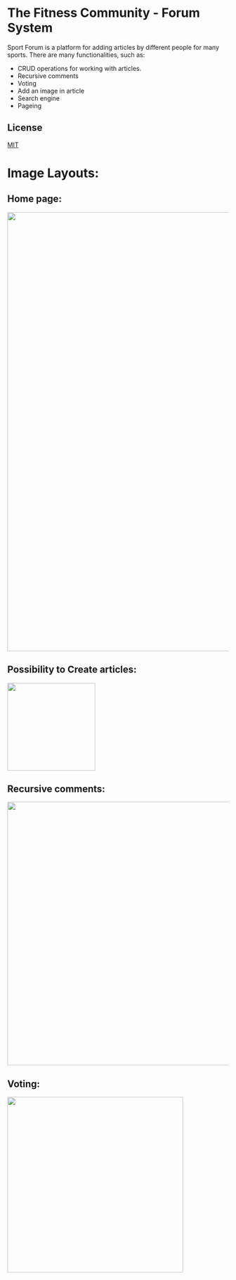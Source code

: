 # The Fitness Community - Forum System

Sport Forum is a platform for adding articles by different people for many sports.
There are many functionalities, such as:
* CRUD operations for working with articles.
* Recursive comments
* Voting
* Add an image in article
* Search engine
* Pageing

## License
[MIT](https://choosealicense.com/licenses/mit/)

# Image Layouts:

## Home page:
<img src="https://www.issaonline.com/blog/img/posts/627/issa-building-fitness-community.jpg" width="1000">

## Possibility to Create articles:
<img src="https://encrypted-tbn0.gstatic.com/images?q=tbn:ANd9GcTQaS_7FYFeEz5HGLcZNne1BPkZJhkhz7L-UQ&usqp=CAU" width="200">

## Recursive comments:
<img src="https://i.stack.imgur.com/uf99G.jpg" width="600">

## Voting:
<img src="https://c8.alamy.com/comp/E1XEAN/this-like-icon-button-is-the-voting-system-used-to-rate-user-comments-E1XEAN.jpg" width="400">

